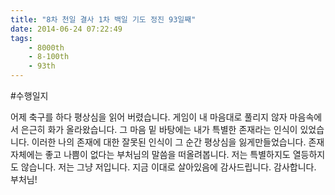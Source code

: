 ```yaml
---
title: "8차 천일 결사 1차 백일 기도 정진 93일째"
date: 2014-06-24 07:22:49
tags:
    - 8000th
    - 8-100th
    - 93th
---
```


#수행일지

어제 축구를 하다 평상심을 읽어 버렸습니다. 게임이 내 마음대로 풀리지 않자 마음속에서 은근히 화가 올라왔습니다. 그 마음 밑 바탕에는 내가 특별한 존재라는 인식이 있었습니다. 이러한 나의 존재에 대한 잘못된 인식이 그 순간 평상심을 잃게만들었습니다. 존재 자체에는 좋고 나쁨이 없다는 부처님의 말씀을 떠올려봅니다. 저는 특별하지도 열등하지도 않습니다. 저는 그냥 저입니다. 지금 이대로 살아있음에 감사드립니다. 감사합니다. 부처님!
